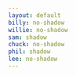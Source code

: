 ```yaml
---
layout: default
billy: no-shadow
willie: no-shadow
sam: shadow
chuck: no-shadow
phil: shadow
lee: no-shadow
---
```

